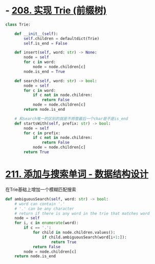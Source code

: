 # - [208. 实现 Trie (前缀树)](https://leetcode.cn/problems/implement-trie-prefix-tree/)
```python fold
class Trie:

    def __init__(self):
        self.children = defaultdict(Trie)
        self.is_end = False

    def insert(self, word: str) -> None:
        node = self
        for c in word:
            node = node.children[c]
        node.is_end = True

    def search(self, word: str) -> bool:
        node = self
        for c in word:
            if c not in node.children:
                return False
            node = node.children[c]
        return node.is_end

	# 和search唯一的区别的就是不用管最后一个char是不是is_end
    def startsWith(self, prefix: str) -> bool:
        node = self
        for c in prefix:
            if c not in node.children:
                return False
            node = node.children[c]
        return True
```

# [211. 添加与搜索单词 - 数据结构设计](https://leetcode.cn/problems/design-add-and-search-words-data-structure/)
在Trie基础上增加一个模糊匹配搜索
```python fold
def ambiguousSearch(self, word: str) -> bool:
	# word can contain '.'
	# '.' can be any character
	# return if there is any word in the trie that matches word
	node = self
	for i, c in enumerate(word):
		if c == '.':
			for child in node.children.values():
				if child.ambiguousSearch(word[i+1:]):
					return True
			return False
		node = node.children[c]
	return node.is_end
```